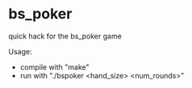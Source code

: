 # bs_poker
quick hack for the bs_poker game

Usage: 
- compile with "make"
- run with "./bspoker <hand_size> <num_rounds>"